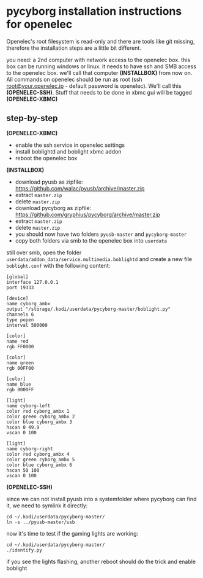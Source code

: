 pycyborg installation instructions for openelec
===============================================

Openelec's root filesystem is read-only and there are tools like git missing, therefore the installation steps are a little bit different.

you need: a 2nd computer with network access to the openelec box. this box can be running windows or linux. it needs to have ssh and SMB access to the openelec box.
we'll call that computer **(INSTALLBOX)** from now on. All commands on openelec should be run as root (ssh root@your.openelec.ip - default password is openelec).
We'll call this **(OPENELEC-SSH)**. Stuff that needs to be done in xbmc gui will be tagged **(OPENELEC-XBMC)**

step-by-step
------------

**(OPENELEC-XBMC)**

* enable the ssh service in openelec settings
* install boblightd and boblight xbmc addon
* reboot the openelec box


**(INSTALLBOX)**

 * download pyusb as zipfile: https://github.com/walac/pyusb/archive/master.zip
 * extract `master.zip`
 * delete `master.zip`
 * download pycyborg as zipfile: https://github.com/gryphius/pycyborg/archive/master.zip
 * extract `master.zip`
 * delete `master.zip`
 * you should now have two folders `pyusb-master` and `pycyborg-master`
 * copy both folders via smb to the openelec box into `userdata`

still over smb, open the folder `userdata/addon_data/service.multimedia.boblightd`
and create a new file `boblight.conf` with the following content:


	[global]
	interface 127.0.0.1
	port 19333
	
	[device]
	name cyborg_ambx
	output "/storage/.kodi/userdata/pycyborg-master/boblight.py"
	channels 6
	type popen
	interval 500000
	
	[color]
	name red
	rgb FF0000
	
	[color]
	name green
	rgb 00FF00
	
	[color]
	name blue
	rgb 0000FF
	
	[light]
	name cyborg-left
	color red cyborg_ambx 1
	color green cyborg_ambx 2
	color blue cyborg_ambx 3
	hscan 0 49.9
	vscan 0 100
	
	[light]
	name cyborg-right
	color red cyborg_ambx 4
	color green cyborg_ambx 5
	color blue cyborg_ambx 6
	hscan 50 100
	vscan 0 100



**(OPENELEC-SSH)**

since we can not install pyusb into a systemfolder where pycyborg can find it, we need to symlink it directly:

	cd ~/.kodi/userdata/pycyborg-master/
	ln -s ../pyusb-master/usb
	
now it's time to test if the gaming lights are working:

	cd ~/.kodi/userdata/pycyborg-master/
	./identify.py
	
if you see the lights flashing, another reboot should do the trick and enable boblight

